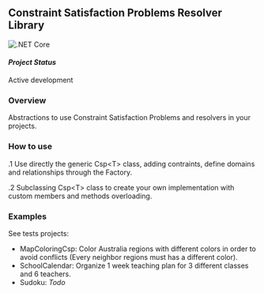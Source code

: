 Constraint Satisfaction Problems Resolver Library
---
![.NET Core](https://github.com/sandhaka/csp/workflows/.NET%20Core/badge.svg)

#### *Project Status*
Active development

### Overview
Abstractions to use Constraint Satisfaction Problems and resolvers in your projects.

### How to use 
.1 Use directly the generic Csp\<T\> class, adding contraints, define domains and relationships through the Factory.

.2 Subclassing Csp\<T\> class to create your own implementation with custom members and methods overloading.

### Examples
See tests projects:
- MapColoringCsp: Color Australia regions with different colors in order to avoid conflicts (Every neighbor regions must has a different color).
- SchoolCalendar: Organize 1 week teaching plan for 3 different classes and 6 teachers.
- Sudoku: *Todo*